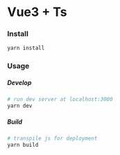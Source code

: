 # Vue3 + Ts

### Install
```sh
yarn install
```
### Usage
##### Develop
```sh
# run dev server at localhost:3000
yarn dev
```
##### Build
```sh
# transpile js for deployment
yarn build
```
